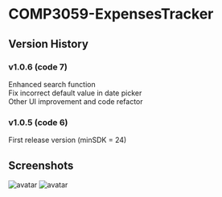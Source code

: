 # COMP3059-ExpensesTracker

## Version History

### v1.0.6 (code 7)
Enhanced search function <br>
Fix incorrect default value in date picker <br>
Other UI improvement and code refactor <br>

### v1.0.5 (code 6)
First release version (minSDK = 24) <br>

## Screenshots
![avatar](http://1.z9ls.com/t6/701/1555340174x2728278578.png)
![avatar](http://1.z9ls.com/t6/701/1555340201x2728278578.png)